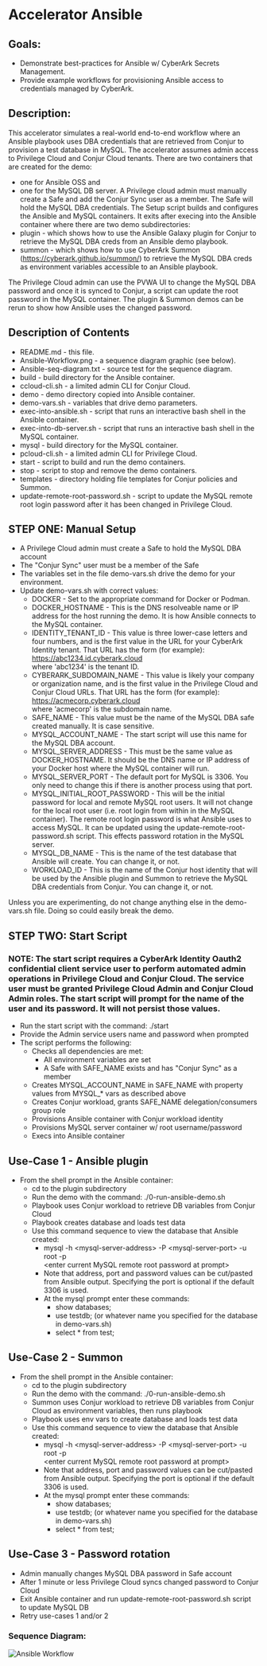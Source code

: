 # Accelerator Ansible

## Goals:
- Demonstrate best-practices for Ansible w/ CyberArk Secrets Management.
- Provide example workflows for provisioning Ansible access to credentials managed by CyberArk.

## Description:
This accelerator simulates a real-world end-to-end workflow where an Ansible playbook uses DBA credentials that are retrieved from Conjur to provision a test database in MySQL. The accelerator assumes admin access to Privilege Cloud and Conjur Cloud tenants.
There are two containers that are created for the demo:
 - one for Ansible OSS and
 - one for the MySQL DB server.
A Privilege cloud admin must manually create a Safe and add the Conjur Sync user as a member. The Safe will hold the MySQL DBA credentials. The Setup script builds and configures the Ansible and MySQL containers. It exits after execing into the Ansible container where there are two demo subdirectories:
 - plugin - which shows how to use the Ansible Galaxy plugin for Conjur to retrieve the MySQL DBA creds from an Ansible demo playbook.
 - summon - which shows how to use CyberArk Summon (https://cyberark.github.io/summon/) to retrieve the MySQL DBA creds as environment variables accessible to an Ansible playbook.

The Privilege Cloud admin can use the PVWA UI to change the MySQL DBA password and once it is synced to Conjur, a script can update the root password in the MySQL container. The plugin & Summon demos can be rerun to show how Ansible uses the changed password.

## Description of Contents
 - README.md - this file.
 - Ansible-Workflow.png - a sequence diagram graphic (see below).
 - Ansible-seq-diagram.txt - source test for the sequence diagram.
 - build - build directory for the Ansible container.
 - ccloud-cli.sh - a limited admin CLI for Conjur Cloud.
 - demo - demo directory copied into Ansible container.
 - demo-vars.sh - variables that drive demo parameters.
 - exec-into-ansible.sh - script that runs an interactive bash shell in the Ansible container.
 - exec-into-db-server.sh - script that runs an interactive bash shell in the MySQL container.
 - mysql - build directory for the MySQL container.
 - pcloud-cli.sh - a limited admin CLI for Privilege Cloud.
 - start - script to build and run the demo containers.
 - stop - script to stop and remove the demo containers.
 - templates - directory holding file templates for Conjur policies and Summon.
 - update-remote-root-password.sh - script to update the MySQL remote root login password after it has been changed in Privilege Cloud.

## STEP ONE: Manual Setup
 - A Privilege Cloud admin must create a Safe to hold the MySQL DBA account
 - The "Conjur Sync" user must be a member of the Safe
 - The variables set in the file demo-vars.sh drive the demo for your environment.
 - Update demo-vars.sh with correct values:
   - DOCKER - Set to the appropriate command for Docker or Podman.
   - DOCKER_HOSTNAME - This is the DNS resolveable name or IP address for the host running the demo. It is how Ansible connects to the MySQL container.
   - IDENTITY_TENANT_ID - This value is three lower-case letters and four numbers, and is the first value in the URL for your CyberArk Identity tenant. That URL has the form (for example): https://abc1234.id.cyberark.cloud \
where 'abc1234' is the tenant ID.
   - CYBERARK_SUBDOMAIN_NAME - This value is likely your company or organization name, and is the first value in the Privilege Cloud and Conjur Cloud URLs. That URL has the form (for example): https://acmecorp.cyberark.cloud \
where 'acmecorp' is the subdomain name.
   - SAFE_NAME - This value must be the name of the MySQL DBA safe created manually. It is case sensitive.
   - MYSQL_ACCOUNT_NAME - The start script will use this name for the MySQL DBA account.
   - MYSQL_SERVER_ADDRESS - This must be the same value as DOCKER_HOSTNAME. It should be the DNS name or IP address of your Docker host where the MySQL container will run.
   - MYSQL_SERVER_PORT - The default port for MySQL is 3306. You only need to change this if there is another process using that port.
   - MYSQL_INITIAL_ROOT_PASSWORD - This will be the initial password for local and remote MySQL root users. It will not change for the local root user (i.e. root login from within in the MySQL container). The remote root login password is what Ansible uses to access MySQL. It can be updated using the update-remote-root-password.sh script. This effects password rotation in the MySQL server.
   - MYSQL_DB_NAME - This is the name of the test database that Ansible will create. You can change it, or not.
   - WORKLOAD_ID - This is the name of the Conjur host identity that will be used by the Ansible plugin and Summon to retrieve the MySQL DBA credentials from Conjur. You can change it, or not.

Unless you are experimenting, do not change anything else in the demo-vars.sh file. Doing so could easily break the demo.

## STEP TWO: Start Script

### NOTE: The start script requires a CyberArk Identity Oauth2 confidential client service user to perform automated admin operations in Privilege Cloud and Conjur Cloud. The service user must be granted Privilege Cloud Admin and Conjur Cloud Admin roles. The start script will prompt for the name of the user and its password. It will not persist those values.

 - Run the start script with the command: ./start
 - Provide the Admin service users name and password when prompted
 - The script performs the following:
   - Checks all dependencies are met:
     - All environment variables are set
     - A Safe with SAFE_NAME exists and has "Conjur Sync" as a member
   - Creates MYSQL_ACCOUNT_NAME in SAFE_NAME with property values from MYSQL_* vars as described above
   - Creates Conjur workload, grants SAFE_NAME delegation/consumers group role
   - Provisions Ansible container with Conjur workload identity
   - Provisions MySQL server container w/ root username/password
   - Execs into Ansible container

## Use-Case 1 - Ansible plugin
 - From the shell prompt in the Ansible container:
   - cd to the plugin subdirectory
   - Run the demo with the command: ./0-run-ansible-demo.sh
   - Playbook uses Conjur workload to retrieve DB variables from Conjur Cloud 
   - Playbook creates database and loads test data
   - Use this command sequence to view the database that Ansible created:
     - mysql -h \<mysql-server-address\> -P \<mysql-server-port\> -u root -p \
       \<enter current MySQL remote root password at prompt\>
     - Note that address, port and password values can be cut/pasted from Ansible output. Specifying the port is optional if the default 3306 is used.
     - At the mysql prompt enter these commands:
       - show databases;
       - use testdb; (or whatever name you specified for the database in demo-vars.sh)
       - select * from test;

## Use-Case 2 - Summon
 - From the shell prompt in the Ansible container:
   - cd to the plugin subdirectory
   - Run the demo with the command: ./0-run-ansible-demo.sh
   - Summon uses Conjur workload to retrieve DB variables from Conjur Cloud as environment variables, then runs playbook
   - Playbook uses env vars to create database and loads test data
   - Use this command sequence to view the database that Ansible created:
     - mysql -h \<mysql-server-address\> -P \<mysql-server-port\> -u root -p \
       \<enter current MySQL remote root password at prompt\>
     - Note that address, port and password values can be cut/pasted from Ansible output. Specifying the port is optional if the default 3306 is used.
     - At the mysql prompt enter these commands:
       - show databases;
       - use testdb; (or whatever name you specified for the database in demo-vars.sh)
       - select * from test;

## Use-Case 3 - Password rotation
 - Admin manually changes MySQL DBA password in Safe account
 - After 1 minute or less Privilege Cloud syncs changed password to Conjur Cloud
 - Exit Ansible container and run update-remote-root-password.sh script to update MySQL DB
 - Retry use-cases 1 and/or 2

### Sequence Diagram:
![Ansible Workflow](https://github.com/conjurdemos/Accelerator-Ansible/blob/main/Ansible-Workflow.png?raw=true)
